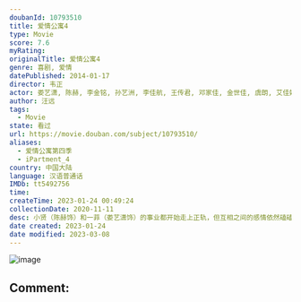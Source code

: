 ```yaml
---
doubanId: 10793510
title: 爱情公寓4
type: Movie
score: 7.6
myRating: 
originalTitle: 爱情公寓4
genre: 喜剧, 爱情
datePublished: 2014-01-17
director: 韦正
actor: 娄艺潇, 陈赫, 李金铭, 孙艺洲, 李佳航, 王传君, 邓家佳, 金世佳, 虞朗, 艾佳妮, 易易紫, 范湉湉, 俞泳君, 严丰, 杜俊, 詹佳, 吴斌, 崔恩慈, 何炅, 李扬, 于立, 刘宇珽, 胡歌, 杜海涛, 陈雅丽, 榕榕, 刘萌萌, 徐唯, 张莉莹, 金岩, 钱志君, 魏宗万, 臧洪娜
author: 汪远
tags:
  - Movie
state: 看过
url: https://movie.douban.com/subject/10793510/
aliases:
  - 爱情公寓第四季
  - iPartment_4
country: 中国大陆
language: 汉语普通话
IMDb: tt5492756
time: 
createTime: 2023-01-24 00:49:24
collectionDate: 2020-11-11
desc: 小贤（陈赫饰）和一菲（娄艺潇饰）的事业都开始走上正轨，但互相之间的感情依然磕磕绊绊。而子乔（孙艺洲饰）和美嘉（李金铭饰）之间虽然做回了男女朋友，但吕子乔的花心本性并不改，貌似还是喜欢去泡妞，着...
date created: 2023-01-24
date modified: 2023-03-08
---
```


![image](p2163160507.jpg)

Comment:
---
